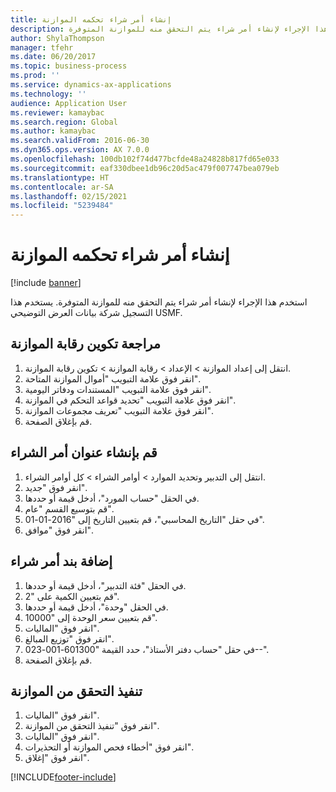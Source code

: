 ```yaml
---
title: إنشاء أمر شراء تحكمه الموازنة
description: استخدم هذا الإجراء لإنشاء أمر شراء يتم التحقق منه للموازنة المتوفرة.
author: ShylaThompson
manager: tfehr
ms.date: 06/20/2017
ms.topic: business-process
ms.prod: ''
ms.service: dynamics-ax-applications
ms.technology: ''
audience: Application User
ms.reviewer: kamaybac
ms.search.region: Global
ms.author: kamaybac
ms.search.validFrom: 2016-06-30
ms.dyn365.ops.version: AX 7.0.0
ms.openlocfilehash: 100db102f74d477bcfde48a24828b817fd65e033
ms.sourcegitcommit: eaf330dbee1db96c20d5ac479f007747bea079eb
ms.translationtype: HT
ms.contentlocale: ar-SA
ms.lasthandoff: 02/15/2021
ms.locfileid: "5239484"
---
```

# <a name="create-a-purchase-order-governed-by-budget"></a>إنشاء أمر شراء تحكمه الموازنة

[!include [banner](../../includes/banner.md)]

استخدم هذا الإجراء لإنشاء أمر شراء يتم التحقق منه للموازنة المتوفرة. يستخدم هذا التسجيل شركة بيانات العرض التوضيحي USMF.


## <a name="review-the-budget-control-configuration"></a>مراجعة تكوين رقابة الموازنة
1. انتقل إلى إعداد الموازنة > الإعداد > رقابة الموازنة > تكوين رقابة الموازنة.
2. انقر فوق علامة التبويب "أموال الموازنة المتاحة‬".
3. انقر فوق علامة التبويب "المستندات ودفاتر اليومية".
4. انقر فوق علامة التبويب "تحديد قواعد التحكم في الموازنة‬".
5. انقر فوق علامة التبويب "تعريف مجموعات الموازنة‬‬".
6. قم بإغلاق الصفحة.

## <a name="create-the-purchase-order-header"></a>قم بإنشاء عنوان أمر الشراء
1. انتقل إلى التدبير وتحديد الموارد > أوامر الشراء > كل أوامر الشراء.
2. انقر فوق "جديد".
3. في الحقل "حساب المورد"، أدخل قيمة أو حددها.
4. قم بتوسيع القسم "عام".
5. في حقل "التاريخ المحاسبي‬"، قم بتعيين التاريخ إلى "2016-01-01".
6. انقر فوق "موافق".

## <a name="add-a-purchase-order-line"></a>إضافة بند أمر شراء
1. في الحقل "فئة التدبير"، أدخل قيمة أو حددها.
2. قم بتعيين الكمية على "2".
3. في الحقل "وحدة"، أدخل قيمة أو حددها.
4. قم بتعيين سعر الوحدة إلى "10000".
5. انقر فوق "الماليات‬".
6. انقر فوق "توزيع المبالغ".
7. في حقل "‏‫حساب دفتر الأستاذ‬"، حدد القيمة "601300-001-023--".
8. قم بإغلاق الصفحة.

## <a name="perform-budget-checking"></a>تنفيذ التحقق من الموازنة
1. انقر فوق "الماليات‬".
2. انقر فوق "تنفيذ التحقق من الموازنة".
3. انقر فوق "الماليات‬".
4. انقر فوق "أخطاء فحص الموازنة أو التحذيرات".
5. انقر فوق "إغلاق".



[!INCLUDE[footer-include](../../../includes/footer-banner.md)]